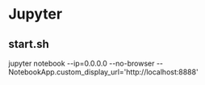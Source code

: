 # Jupyter

## start.sh
jupyter notebook --ip=0.0.0.0 --no-browser --NotebookApp.custom_display_url='http://localhost:8888'